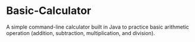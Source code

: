 # Basic-Calculator
A simple command-line calculator built in Java to practice basic arithmetic operation (addition, subtraction, multiplication, and division).
